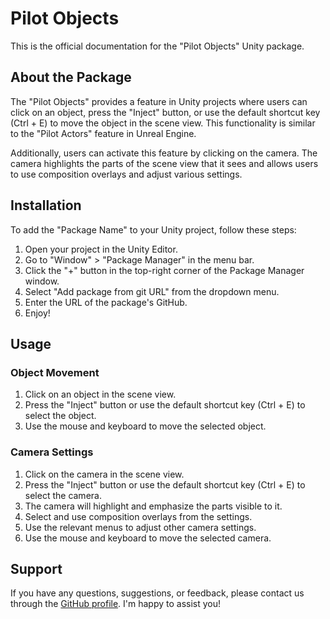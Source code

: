 # Pilot Objects

This is the official documentation for the "Pilot Objects" Unity package.

## About the Package

The "Pilot Objects" provides a feature in Unity projects where users can click on an object, press the "Inject" button, or use the default shortcut key (Ctrl + E) to move the object in the scene view. This functionality is similar to the "Pilot Actors" feature in Unreal Engine.

Additionally, users can activate this feature by clicking on the camera. The camera highlights the parts of the scene view that it sees and allows users to use composition overlays and adjust various settings.

## Installation

To add the "Package Name" to your Unity project, follow these steps:

1. Open your project in the Unity Editor.
2. Go to "Window" > "Package Manager" in the menu bar.
3. Click the "+" button in the top-right corner of the Package Manager window.
4. Select "Add package from git URL" from the dropdown menu.
5. Enter the URL of the package's GitHub.
6. Enjoy!

## Usage

### Object Movement

1. Click on an object in the scene view.
2. Press the "Inject" button or use the default shortcut key (Ctrl + E) to select the object.
3. Use the mouse and keyboard to move the selected object.

### Camera Settings

1. Click on the camera in the scene view.
2. Press the "Inject" button or use the default shortcut key (Ctrl + E) to select the camera.
3. The camera will highlight and emphasize the parts visible to it.
4. Select and use composition overlays from the settings.
5. Use the relevant menus to adjust other camera settings.
6. Use the mouse and keyboard to move the selected camera.

## Support

If you have any questions, suggestions, or feedback, please contact us through the [GitHub profile](https://github.com/uzayayan/). I'm happy to assist you!
